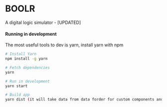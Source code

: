 # BOOLR
A digital logic simulator - [UPDATED]

#### Running in development

The most useful tools to dev is yarn, install yarn with npm 

```bash
# Install Yarn
npm install -g yarn

# Fetch dependencies
yarn

# Run in development
yarn start

# Build app
yarn dist (it will take data from data forder for custom components and saves folder for saved board).
```

